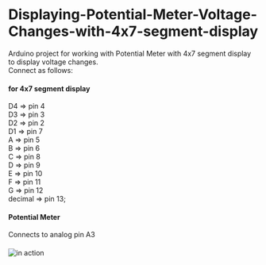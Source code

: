 # Displaying-Potential-Meter-Voltage-Changes-with-4x7-segment-display
Arduino project for working with Potential Meter with 4x7 segment display to display voltage changes.<br/>
Connect as follows: 
#### for 4x7 segment display
D4 => pin 4<br/>
D3 => pin 3<br/>
D2 => pin 2<br/>
D1 => pin 7<br/>
A => pin 5<br/>
B => pin 6<br/>
C => pin 8<br/>
D => pin 9<br/>
E => pin 10<br/>
F => pin 11<br/>
G => pin 12<br/>
decimal => pin 13;

#### Potential Meter
Connects to analog pin A3
#### 
![in action](https://github.com/bonfotieno/Displaying-Potential-Meter-Voltage-Changes-with-4x7-segment-display/blob/main/in_action.gif)
